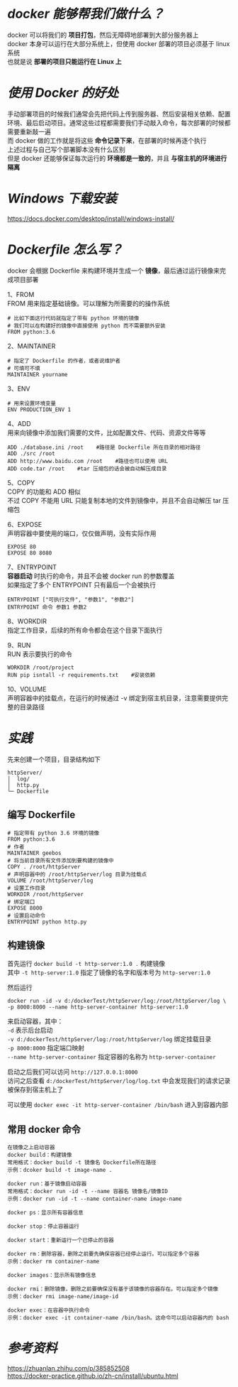 # *docker 能够帮我们做什么？*

docker 可以将我们的 **项目打包**，然后无障碍地部署到大部分服务器上  
docker 本身可以运行在大部分系统上，但使用 docker 部署的项目必须基于 linux 系统  
也就是说 **部署的项目只能运行在 Linux 上**  


# *使用 Docker 的好处*

手动部署项目的时候我们通常会先把代码上传到服务器、然后安装相关依赖、配置环境、最后启动项目。通常这些过程都需要我们手动敲入命令，每次部署的时候都需要重新敲一遍  
而 docker 做的工作就是将这些 **命令记录下来**，在部署的时候再逐个执行  
上述过程与自己写个部署脚本没有什么区别  
但是 docker 还能够保证每次运行的 **环境都是一致的**，并且 **与宿主机的环境进行隔离**  


# *Windows 下载安装*

https://docs.docker.com/desktop/install/windows-install/  


# *Dockerfile 怎么写？*

docker 会根据 Dockerfile 来构建环境并生成一个 **镜像**，最后通过运行镜像来完成项目部署  
  
1、FROM  
FROM 用来指定基础镜像。可以理解为所需要的的操作系统  
```
# 比如下面这行代码就指定了带有 python 环境的镜像
# 我们可以在构建好的镜像中直接使用 python 而不需要额外安装
FROM python:3.6
```

2、MAINTAINER  
```
# 指定了 Dockerfile 的作者，或者说维护者
# 可填可不填
MAINTAINER yourname
```

3、ENV  
```
# 用来设置环境变量
ENV PRODUCTION_ENV 1
```

4、ADD  
用来向镜像中添加我们需要的文件，比如配置文件、代码、资源文件等等  
```
ADD ./database.ini /root    #路径是 Dockerfile 所在目录的相对路径
ADD ./src /root
ADD http://www.baidu.com /root    #路径也可以使用 URL
ADD code.tar /root    #tar 压缩包的话会被自动解压成目录
```

5、COPY  
COPY 的功能和 ADD 相似  
不过 COPY 不能用 URL 只能复制本地的文件到镜像中，并且不会自动解压 tar 压缩包  

6、EXPOSE  
声明容器中要使用的端口，仅仅做声明，没有实际作用  
```
EXPOSE 80
EXPOSE 80 8080
```

7、ENTRYPOINT  
**容器启动** 时执行的命令，并且不会被 docker run 的参数覆盖  
如果指定了多个 ENTRYPOINT 只有最后一个会被执行  
```
ENTRYPOINT ["可执行文件", "参数1", "参数2"]
ENTRYPOINT 命令 参数1 参数2
```

8、WORKDIR  
指定工作目录，后续的所有命令都会在这个目录下面执行  

9、RUN  
RUN 表示要执行的命令  
```
WORKDIR /root/project
RUN pip isntall -r requirements.txt    #安装依赖
```

10、VOLUME  
声明容器中的挂载点，在运行的时候通过 -v 绑定到宿主机目录，注意需要提供完整的目录路径  


# *实践*

先来创建一个项目，目录结构如下  
```
httpServer/
│  log/
│  http.py
└─ Dockerfile
```

## 编写 Dockerfile

```
# 指定带有 python 3.6 环境的镜像
FROM python:3.6
# 作者
MAINTAINER geebos
# 将当前目录所有文件添加到要构建的镜像中
COPY . /root/httpServer
# 声明容器中的 /root/httpServer/log 目录为挂载点
VOLUME /root/httpServer/log
# 设置工作目录
WORKDIR /root/httpServer
# 绑定端口
EXPOSE 8000
# 设置启动命令
ENTRYPOINT python http.py
```

## 构建镜像

首先运行 `docker build -t http-server:1.0 .` 构建镜像  
其中 `-t http-server:1.0` 指定了镜像的名字和版本号为 `http-server:1.0`  

然后运行  
```
docker run -id -v d:/dockerTest/httpServer/log:/root/httpServer/log \
-p 8000:8000 --name http-server-container http-server:1.0
```
来启动容器，其中：  
`-d` 表示后台启动  
`-v d:/dockerTest/httpServer/log:/root/httpServer/log` 绑定挂载目录  
`-p 8000:8000` 指定端口映射  
`--name http-server-container` 指定容器的名称为 `http-server-container`  

启动之后我们可以访问 `http://127.0.0.1:8000`  
访问之后查看 `d:/dockerTest/httpServer/log/log.txt` 中会发现我们的请求记录被保存到宿主机上了  

可以使用 `docker exec -it http-server-container /bin/bash` 进入到容器内部  

##  常用 docker 命令

```
在镜像之上启动容器  
docker build：构建镜像
常用格式：docker build -t 镜像名 Dockerfile所在路径
示例：dcoker build -t image-name .

docker run：基于镜像启动容器
常用格式：docker run -id -t --name 容器名 镜像名/镜像ID
示例：docker run -id -t --name container-name image-name

docker ps：显示所有容器信息

docker stop：停止容器运行

docker start：重新运行一个已停止的容器

docker rm：删除容器，删除之前要先确保容器已经停止运行。可以指定多个容器
示例：docker rm container-name

docker images：显示所有镜像信息

docker rmi：删除镜像，删除之前要确保没有基于该镜像的容器存在。可以指定多个镜像
示例：docker rmi image-name/image-id

docker exec：在容器中执行命令
示例：docker exec -it container-name /bin/bash。这命令可以启动容器内的 bash
```


# *参考资料*

https://zhuanlan.zhihu.com/p/385852508  
https://docker-practice.github.io/zh-cn/install/ubuntu.html  